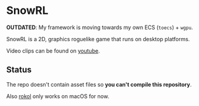 # SnowRL

**OUTDATED**: My framework is moving towards my own ECS (`toecs`) + `wgpu`.

SnowRL is a 2D, graphics roguelike game that runs on desktop platforms.

Video clips can be found on [youtube](https://studio.youtube.com/channel/UCqNzSW4mFdpaRFPlU-J4_zA/videos/upload?filter=%5B%5D&sort=%7B%22columnType%22%3A%22date%22%2C%22sortOrder%22%3A%22DESCENDING%22%7D).

## Status

The repo doesn't contain asset files so **you can't compile this repository**.

Also [rokol](https://github.com/toyboot4e/rokol) only works on macOS for now.

